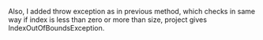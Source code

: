 Also, I added throw exception
 as in previous method, which checks
in same way if index is less than
zero or more than size, project 
gives IndexOutOfBoundsException.
